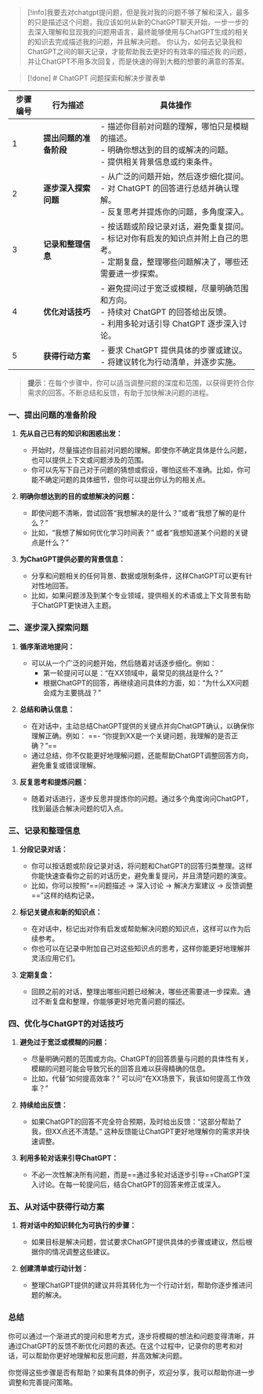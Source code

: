 >[!info]我要去对chatgpt提问题，但是我对我的问题不够了解和深入，最多的只是描述这个问题，我应该如何从新的ChatGPT聊天开始，一步一步的去深入理解和显现我的问题用语言，最终能够使用与ChatGPT生成的相关的知识去完成描述我的问题，并且解决问题。
>你认为，如何去记录我和ChatGPT之间的聊天记录，才能帮助我去更好的有效率的描述我 的问题，并让ChatGPT不用多次回复，而是快速的得到大概的想要的满意的答案。


>[!done] # ChatGPT 问题探索和解决步骤表单
>
| 步骤编号 | 行为描述                 | 具体操作                        |
| -------- | ------------------------ | ------------------------------- |
| 1        | **提出问题的准备阶段**     | - 描述你目前对问题的理解，哪怕只是模糊的描述。<br>- 明确你想达到的目的或解决的问题。<br>- 提供相关背景信息或约束条件。 |
| 2        | **逐步深入探索问题**       | - 从广泛的问题开始，然后逐步细化提问。<br>- 对 ChatGPT 的回答进行总结并确认理解。<br>- 反复思考并提炼你的问题，多角度深入。 |
| 3        | **记录和整理信息**         | - 按话题或阶段记录对话，避免重复提问。<br>- 标记对你有启发的知识点并附上自己的思考。<br>- 定期复盘，整理哪些问题解决了，哪些还需要进一步探索。 |
| 4        | **优化对话技巧**           | - 避免提问过于宽泛或模糊，尽量明确范围和方向。<br>- 持续对 ChatGPT 的回答给出反馈。<br>- 利用多轮对话引导 ChatGPT 逐步深入讨论。 |
| 5        | **获得行动方案**           | - 要求 ChatGPT 提供具体的步骤或建议。<br>- 将建议转化为行动清单，并逐步实施。 |

> **提示**：在每个步骤中，你可以适当调整问题的深度和范围，以获得更符合你需求的回答。不断总结和反馈，有助于加快解决问题的进程。

### 一、提出问题的准备阶段
1. **先从自己已有的知识和困惑出发：**
   - 开始时，尽量描述你目前对问题的理解。即使你不确定具体是什么问题，也可以提供上下文或问题涉及的范围。
   - 你可以先写下自己对于问题的猜想或假设，哪怕这些不准确。比如，你可能不确定问题的具体细节，但你可以提出你认为的相关点。

2. **明确你想达到的目的或想解决的问题：**
   - 即使问题不清晰，尝试回答“我想解决的是什么？”或者“我想了解的是什么？”
   - 比如，“我想了解如何优化学习时间表？” 或者“我想知道某个问题的关键点是什么？”

3. **为ChatGPT提供必要的背景信息：**
   - 分享和问题相关的任何背景、数据或限制条件，这样ChatGPT可以更有针对性地回答。
   - 比如，如果问题涉及到某个专业领域，提供相关的术语或上下文背景有助于ChatGPT更快进入主题。

### 二、逐步深入探索问题
1. **循序渐进地提问：**
   - 可以从一个广泛的问题开始，然后随着对话逐步细化。例如：
     - 第一轮提问可以是：“在XX领域中，最常见的挑战是什么？”
     - 根据ChatGPT的回答，再继续追问具体的方面，如：“为什么XX问题会成为主要挑战？”

2. **总结和确认信息：**
   - 在对话中，主动总结ChatGPT提供的关键点并向ChatGPT确认，以确保你理解正确。例如：
     ==- “你提到XX是一个关键问题，我理解的是否正确？”==
   - 通过总结，你不仅能更好地理解问题，还能帮助ChatGPT调整回答方向，避免重复或错误理解。

3. **反复思考和提炼问题：**
   - 随着对话进行，逐步反思并提炼你的问题。通过多个角度询问ChatGPT，找到最适合解决问题的切入点。

### 三、记录和整理信息
1. **分段记录对话：**
   - 你可以按话题或阶段记录对话，将问题和ChatGPT的回答归类整理。这样你能快速查看你之前的对话历史，避免重复提问，并且清楚问题的演变。
   - 比如，你可以按照“==问题描述 -> 深入讨论 -> 解决方案建议 -> 反馈调整==”这样的结构记录。

2. **标记关键点和新的知识点：**
   - 在对话中，标记出对你有启发或帮助解决问题的知识点，这样可以作为后续参考。
   - 你也可以在记录中附加自己对这些知识点的思考，这样你能更好地理解并灵活应用它们。

3. **定期复盘：**
   - 回顾之前的对话，整理出哪些问题已经解决，哪些还需要进一步探索。通过不断复盘和整理，你能够更好地完善问题的描述。

### 四、优化与ChatGPT的对话技巧
1. **避免过于宽泛或模糊的问题：**
   - 尽量明确问题的范围或方向。ChatGPT的回答质量与问题的具体性有关，模糊的问题可能会导致冗长的回答且难以获得精确的信息。
   - 比如，代替“如何提高效率？” 可以问“在XX场景下，我该如何提高工作效率？”

2. **持续给出反馈：**
   - 如果ChatGPT的回答不完全符合预期，及时给出反馈：“这部分帮助了我，但XX点还不清楚。” 这种反馈能让ChatGPT更好地理解你的需求并快速调整。

3. **利用多轮对话来引导ChatGPT：**
   - 不必一次性解决所有问题，而是==通过多轮对话逐步引导==ChatGPT深入讨论。在每一轮提问后，结合ChatGPT的回答来修正或深入。

### 五、从对话中获得行动方案
1. **将对话中的知识转化为可执行的步骤：**
   - 如果目标是解决问题，尝试要求ChatGPT提供具体的步骤或建议，然后根据你的情况调整这些建议。

2. **创建清单或行动计划：**
   - 整理ChatGPT提供的建议并将其转化为一个行动计划，帮助你逐步推进问题的解决。

### 总结
你可以通过一个渐进式的提问和思考方式，逐步将模糊的想法和问题变得清晰，并通过ChatGPT的反馈不断优化问题的表述。在这个过程中，记录你的思考和对话，可以帮助你更好地理解和反思问题，并高效解决问题。

你觉得这些步骤是否有帮助？如果有具体的例子，欢迎分享，我可以帮助你进一步调整和完善提问策略。